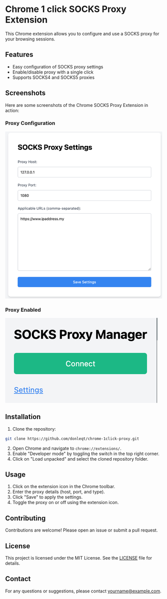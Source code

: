 # Chrome 1 click SOCKS Proxy Extension

This Chrome extension allows you to configure and use a SOCKS proxy for your browsing sessions.

## Features

- Easy configuration of SOCKS proxy settings
- Enable/disable proxy with a single click
- Supports SOCKS4 and SOCKS5 proxies

## Screenshots

Here are some screenshots of the Chrome SOCKS Proxy Extension in action:

### Proxy Configuration
![Proxy Configuration](screenshots/simple-setting.png)

### Proxy Enabled
![Proxy Enabled](screenshots/simple-popup.png)

## Installation

1. Clone the repository:
  ```bash
  git clone https://github.com/donleqt/chrome-1click-proxy.git
  ```
2. Open Chrome and navigate to `chrome://extensions/`.
3. Enable "Developer mode" by toggling the switch in the top right corner.
4. Click on "Load unpacked" and select the cloned repository folder.

## Usage

1. Click on the extension icon in the Chrome toolbar.
2. Enter the proxy details (host, port, and type).
3. Click "Save" to apply the settings.
4. Toggle the proxy on or off using the extension icon.

## Contributing

Contributions are welcome! Please open an issue or submit a pull request.

## License

This project is licensed under the MIT License. See the [LICENSE](LICENSE) file for details.

## Contact

For any questions or suggestions, please contact [yourname@example.com](mailto:yourname@example.com).
